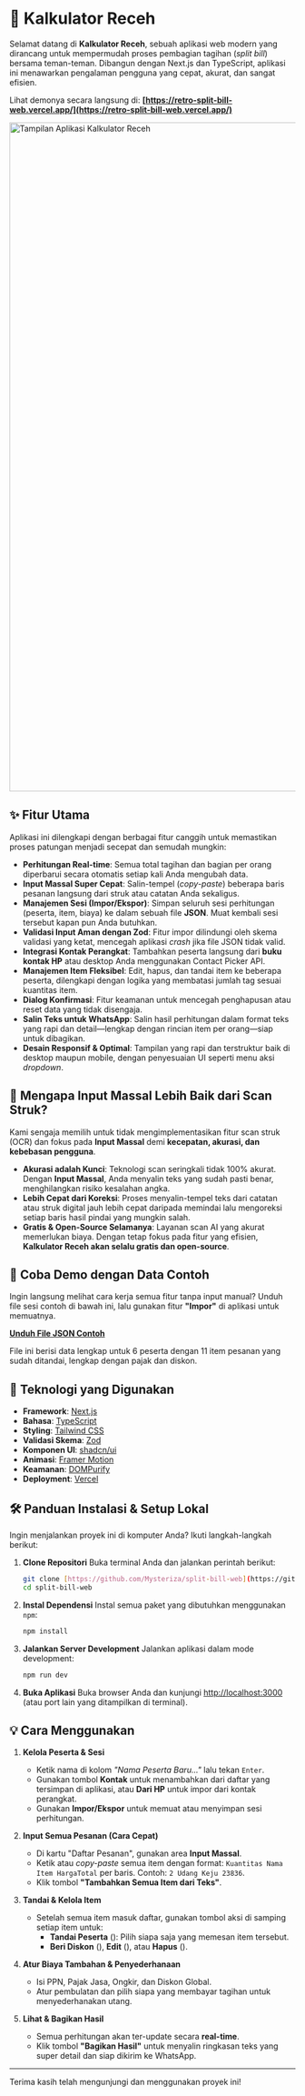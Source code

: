 # 🧾 Kalkulator Receh

Selamat datang di **Kalkulator Receh**, sebuah aplikasi web modern yang dirancang untuk mempermudah proses pembagian tagihan (*split bill*) bersama teman-teman. Dibangun dengan Next.js dan TypeScript, aplikasi ini menawarkan pengalaman pengguna yang cepat, akurat, dan sangat efisien.

Lihat demonya secara langsung di: **[https://retro-split-bill-web.vercel.app/](https://retro-split-bill-web.vercel.app/)**

<img width="1920" height="1177" alt="Tampilan Aplikasi Kalkulator Receh" src="https://github.com/user-attachments/assets/58b41d6f-26d5-44d9-b210-7e664465e601" />

## ✨ Fitur Utama

Aplikasi ini dilengkapi dengan berbagai fitur canggih untuk memastikan proses patungan menjadi secepat dan semudah mungkin:

* **Perhitungan Real-time**: Semua total tagihan dan bagian per orang diperbarui secara otomatis setiap kali Anda mengubah data.
* **Input Massal Super Cepat**: Salin-tempel (*copy-paste*) beberapa baris pesanan langsung dari struk atau catatan Anda sekaligus.
* **Manajemen Sesi (Impor/Ekspor)**: Simpan seluruh sesi perhitungan (peserta, item, biaya) ke dalam sebuah file **JSON**. Muat kembali sesi tersebut kapan pun Anda butuhkan.
* **Validasi Input Aman dengan Zod**: Fitur impor dilindungi oleh skema validasi yang ketat, mencegah aplikasi *crash* jika file JSON tidak valid.
* **Integrasi Kontak Perangkat**: Tambahkan peserta langsung dari **buku kontak HP** atau desktop Anda menggunakan Contact Picker API.
* **Manajemen Item Fleksibel**: Edit, hapus, dan tandai item ke beberapa peserta, dilengkapi dengan logika yang membatasi jumlah tag sesuai kuantitas item.
* **Dialog Konfirmasi**: Fitur keamanan untuk mencegah penghapusan atau reset data yang tidak disengaja.
* **Salin Teks untuk WhatsApp**: Salin hasil perhitungan dalam format teks yang rapi dan detail—lengkap dengan rincian item per orang—siap untuk dibagikan.
* **Desain Responsif & Optimal**: Tampilan yang rapi dan terstruktur baik di desktop maupun mobile, dengan penyesuaian UI seperti menu aksi *dropdown*.

## 🤔 Mengapa Input Massal Lebih Baik dari Scan Struk?

Kami sengaja memilih untuk tidak mengimplementasikan fitur scan struk (OCR) dan fokus pada **Input Massal** demi **kecepatan, akurasi, dan kebebasan pengguna**.

* **Akurasi adalah Kunci**: Teknologi scan seringkali tidak 100% akurat. Dengan **Input Massal**, Anda menyalin teks yang sudah pasti benar, menghilangkan risiko kesalahan angka.
* **Lebih Cepat dari Koreksi**: Proses menyalin-tempel teks dari catatan atau struk digital jauh lebih cepat daripada memindai lalu mengoreksi setiap baris hasil pindai yang mungkin salah.
* **Gratis & Open-Source Selamanya**: Layanan scan AI yang akurat memerlukan biaya. Dengan tetap fokus pada fitur yang efisien, **Kalkulator Receh akan selalu gratis dan open-source**.

## 🧪 Coba Demo dengan Data Contoh

Ingin langsung melihat cara kerja semua fitur tanpa input manual? Unduh file sesi contoh di bawah ini, lalu gunakan fitur **"Impor"** di aplikasi untuk memuatnya.

[**Unduh File JSON Contoh**](https://raw.githack.com/Mysteriza/split-bill-web/main/examples/kalkulator-receh-sesi-2025-08-03.json)

File ini berisi data lengkap untuk 6 peserta dengan 11 item pesanan yang sudah ditandai, lengkap dengan pajak dan diskon.

## 🚀 Teknologi yang Digunakan

* **Framework**: [Next.js](https://nextjs.org/)
* **Bahasa**: [TypeScript](https://www.typescriptlang.org/)
* **Styling**: [Tailwind CSS](https://tailwindcss.com/)
* **Validasi Skema**: [Zod](https://zod.dev/)
* **Komponen UI**: [shadcn/ui](https://ui.shadcn.com/)
* **Animasi**: [Framer Motion](https://www.framer.com/motion/)
* **Keamanan**: [DOMPurify](https://github.com/cure53/DOMPurify)
* **Deployment**: [Vercel](https://vercel.com/)

## 🛠️ Panduan Instalasi & Setup Lokal

Ingin menjalankan proyek ini di komputer Anda? Ikuti langkah-langkah berikut:

1.  **Clone Repositori**
    Buka terminal Anda dan jalankan perintah berikut:
    ```bash
    git clone [https://github.com/Mysteriza/split-bill-web](https://github.com/Mysteriza/split-bill-web)
    cd split-bill-web
    ```

2.  **Instal Dependensi**
    Instal semua paket yang dibutuhkan menggunakan `npm`:
    ```bash
    npm install
    ```

3.  **Jalankan Server Development**
    Jalankan aplikasi dalam mode development:
    ```bash
    npm run dev
    ```

4.  **Buka Aplikasi**
    Buka browser Anda dan kunjungi [http://localhost:3000](http://localhost:3000) (atau port lain yang ditampilkan di terminal).

## 💡 Cara Menggunakan

1.  **Kelola Peserta & Sesi**
    * Ketik nama di kolom *"Nama Peserta Baru..."* lalu tekan `Enter`.
    * Gunakan tombol **Kontak** untuk menambahkan dari daftar yang tersimpan di aplikasi, atau **Dari HP** untuk impor dari kontak perangkat.
    * Gunakan **Impor/Ekspor** untuk memuat atau menyimpan sesi perhitungan.

2.  **Input Semua Pesanan (Cara Cepat)**
    * Di kartu "Daftar Pesanan", gunakan area **Input Massal**.
    * Ketik atau *copy-paste* semua item dengan format: `Kuantitas Nama Item HargaTotal` per baris. Contoh: `2 Udang Keju 23836`.
    * Klik tombol **"Tambahkan Semua Item dari Teks"**.

3.  **Tandai & Kelola Item**
    * Setelah semua item masuk daftar, gunakan tombol aksi di samping setiap item untuk:
        * **Tandai Peserta** (<UserPlus />): Pilih siapa saja yang memesan item tersebut.
        * **Beri Diskon** (<Percent />), **Edit** (<Pencil />), atau **Hapus** (<Trash2 />).

4.  **Atur Biaya Tambahan & Penyederhanaan**
    * Isi PPN, Pajak Jasa, Ongkir, dan Diskon Global.
    * Atur pembulatan dan pilih siapa yang membayar tagihan untuk menyederhanakan utang.

5.  **Lihat & Bagikan Hasil**
    * Semua perhitungan akan ter-update secara **real-time**.
    * Klik tombol **"Bagikan Hasil"** untuk menyalin ringkasan teks yang super detail dan siap dikirim ke WhatsApp.

---

Terima kasih telah mengunjungi dan menggunakan proyek ini!
